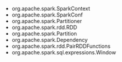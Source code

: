 * org.apache.spark.SparkContext
* org.apache.spark.SparkConf
* org.apache.spark.Partitioner
* org.apache.spark.rdd.RDD
* org.apache.spark.Partition
* org.apache.spark.Dependency
* org.apache.spark.rdd.PairRDDFunctions
* org.apache.spark.sql.expressions.Window



